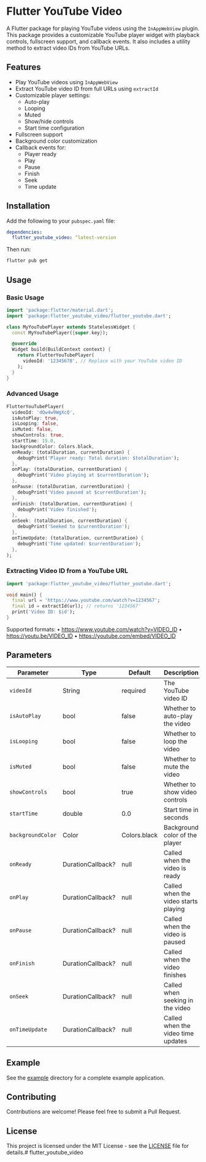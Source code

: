 # Flutter YouTube Video

A Flutter package for playing YouTube videos using the `InAppWebView` plugin. This package provides a customizable YouTube player widget with playback controls, fullscreen support, and callback events. It also includes a utility method to extract video IDs from YouTube URLs.

## Features

- Play YouTube videos using `InAppWebView`
- Extract YouTube video ID from full URLs using `extractId`
- Customizable player settings:
  - Auto-play
  - Looping
  - Muted
  - Show/hide controls
  - Start time configuration
- Fullscreen support
- Background color customization
- Callback events for:
  - Player ready
  - Play
  - Pause
  - Finish
  - Seek
  - Time update

## Installation

Add the following to your `pubspec.yaml` file:

```yaml
dependencies:
  flutter_youtube_video: ^latest-version
```

Then run:

```bash
flutter pub get
```

## Usage

### Basic Usage

```dart
import 'package:flutter/material.dart';
import 'package:flutter_youtube_video/flutter_youtube.dart';

class MyYouTubePlayer extends StatelessWidget {
  const MyYouTubePlayer({super.key});

  @override
  Widget build(BuildContext context) {
    return FlutterYouTubePlayer(
      videoId: '12345678', // Replace with your YouTube video ID
    );
  }
}
```


### Advanced Usage

```dart
FlutterYouTubePlayer(
  videoId: 'dQw4w9WgXcQ',
  isAutoPlay: true,
  isLooping: false,
  isMuted: false,
  showControls: true,
  startTime: 15.0,
  backgroundColor: Colors.black,
  onReady: (totalDuration, currentDuration) {
    debugPrint('Player ready: Total duration: $totalDuration');
  },
  onPlay: (totalDuration, currentDuration) {
    debugPrint('Video playing at $currentDuration');
  },
  onPause: (totalDuration, currentDuration) {
    debugPrint('Video paused at $currentDuration');
  },
  onFinish: (totalDuration, currentDuration) {
    debugPrint('Video finished');
  },
  onSeek: (totalDuration, currentDuration) {
    debugPrint('Seeked to $currentDuration');
  },
  onTimeUpdate: (totalDuration, currentDuration) {
    debugPrint('Time updated: $currentDuration');
  },
);
```

### Extracting Video ID from a YouTube URL

```dart
import 'package:flutter_youtube_video/flutter_youtube.dart';

void main() {
  final url = 'https://www.youtube.com/watch?v=1234567';
  final id = extractId(url); // returns '1234567'
  print('Video ID: $id');
}
```
Supported formats:
	•	https://www.youtube.com/watch?v=VIDEO_ID
	•	https://youtu.be/VIDEO_ID
	•	https://youtube.com/embed/VIDEO_ID


## Parameters

| Parameter         | Type                | Default        | Description                              |
|------------------|---------------------|----------------|------------------------------------------|
| `videoId`        | String              | required       | The YouTube video ID                     |
| `isAutoPlay`     | bool                | false          | Whether to auto-play the video           |
| `isLooping`      | bool                | false          | Whether to loop the video                |
| `isMuted`        | bool                | false          | Whether to mute the video                |
| `showControls`   | bool                | true           | Whether to show video controls           |
| `startTime`      | double              | 0.0            | Start time in seconds                    |
| `backgroundColor`| Color               | Colors.black   | Background color of the player           |
| `onReady`        | DurationCallback?   | null           | Called when the video is ready           |
| `onPlay`         | DurationCallback?   | null           | Called when the video starts playing     |
| `onPause`        | DurationCallback?   | null           | Called when the video is paused          |
| `onFinish`       | DurationCallback?   | null           | Called when the video finishes           |
| `onSeek`         | DurationCallback?   | null           | Called when seeking in the video         |
| `onTimeUpdate`   | DurationCallback?   | null           | Called when the video time updates       |


## Example

See the [example](example) directory for a complete example application.

## Contributing

Contributions are welcome! Please feel free to submit a Pull Request.

## License

This project is licensed under the MIT License - see the [LICENSE](LICENSE) file for details.# flutter_youtube_video
